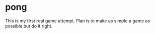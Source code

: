 # pong
This is my first real game attempt. Plan is to make as simple a game as possible but do it right.
